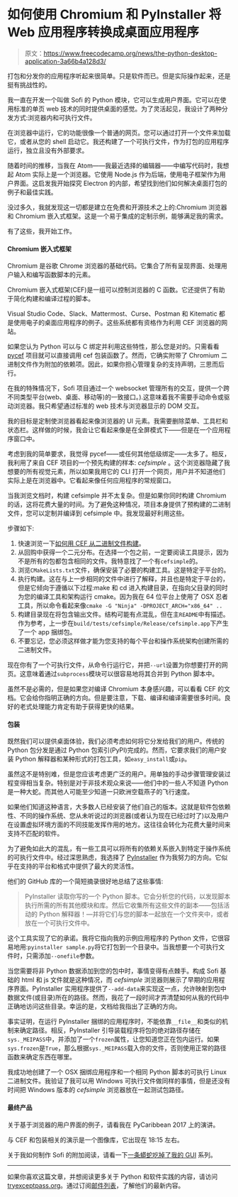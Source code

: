 # 如何使用 Chromium 和 PyInstaller 将 Web 应用程序转换成桌面应用程序

> 原文：<https://www.freecodecamp.org/news/the-python-desktop-application-3a66b4a128d3/>

打包和分发你的应用程序听起来很简单。只是软件而已。但是实际操作起来，还是挺有挑战性的。

我一直在开发一个叫做 Sofi 的 Python 模块，它可以生成用户界面。它可以在使用标准的单页 web 技术的同时提供桌面的感觉。为了灵活起见，我设计了两种分发方式:浏览器内和可执行文件。

在浏览器中运行，它的功能很像一个普通的网页。您可以通过打开一个文件来加载它，或者从您的 shell 启动它。我还构建了一个可执行文件，作为打包的应用程序运行，独立且没有外部要求。

随着时间的推移，当我在 Atom——我最近选择的编辑器——中编写代码时，我想起 Atom 实际上是一个浏览器。它使用 Node.js 作为后端，使用电子框架作为用户界面。这启发我开始探究 Electron 的内部，希望找到他们如何解决桌面打包的例子和最佳实践。

没过多久，我就发现这一切都是建立在免费和开源技术之上的:Chromium 浏览器和 Chromium 嵌入式框架。这是一个易于集成的定制示例，能够满足我的需求。

有了这些，我开始工作。

#### Chromium 嵌入式框架

Chromium 是谷歌 Chrome 浏览器的基础代码。它集合了所有呈现界面、处理用户输入和编写函数脚本的元素。

Chromium 嵌入式框架(CEF)是一组可以控制浏览器的 C 函数。它还提供了有助于简化构建和编译过程的脚本。

Visual Studio Code、Slack、Mattermost、Curse、Postman 和 Kitematic 都是使用电子的桌面应用程序的例子。这些系统都有资格作为利用 CEF 浏览器的网站。

如果您认为 Python 可以与 C 绑定并利用这些特性，那么您是对的。只需看看 [pycef](https://github.com/cztomczak/pycef) 项目就可以直接调用 cef 包装函数了。然而，它确实附带了 Chromium 二进制文件作为附加的依赖项。因此，如果你担心管理复杂的支持声明，三思而后行。

在我的特殊情况下，Sofi 项目通过一个 websocket 管理所有的交互，提供一个跨不同类型平台(web、桌面、移动等)的一致接口。).这意味着我不需要手动命令或驱动浏览器。我只希望通过标准的 web 技术与浏览器显示的 DOM 交互。

我的目标是定制使浏览器看起来像浏览器的 UI 元素。我需要删除菜单、工具栏和状态栏。这样做的时候，我会让它看起来像是在全屏模式下——但是在一个应用程序窗口中。

考虑到我的简单要求，我觉得 pycef——或任何其他低级绑定——太多了。相反，我利用了来自 CEF 项目的一个预先构建的样本: *cefsimple* 。这个浏览器隐藏了我想要的所有视觉元素，所以如果我用它的 CLI 打开一个网页，用户并不知道他们实际上是在浏览器中。它看起来像任何应用程序的常规窗口。

当我浏览文档时，构建 cefsimple 并不太复杂。但是如果你同时构建 Chromium 的话，这将花费大量的时间。为了避免这种情况，项目本身提供了预构建的二进制文件，您可以定制并编译到 cefsimple 中。我发现最好利用这些。

步骤如下:

1.  快速浏览一下[如何用 CEF 从二进制文件构建](https://bitbucket.org/chromiumembedded/cef/wiki/GeneralUsage#markdown-header-using-a-binary-distribution)。
2.  从回购中获得一个二元分布。在选择一个包之前，一定要阅读工具提示，因为不是所有的包都包含相同的文件。我特意找了一个有`cefsimple`的。
3.  浏览`CMakeLists.txt`文件，确保安装了必要的构建工具。这是特定于平台的。
4.  执行构建。这在与上一步相同的文件中进行了解释，并且也是特定于平台的，但是它倾向于遵循以下过程:make 和 cd 进入构建目录，在指向父目录的同时为您的编译工具和架构运行 cmake。因为我在 64 位平台上使用了 OSX 忍者工具，所以命令看起来像`cmake -G "Ninja" -DPROJECT_ARCH="x86_64" ..`
5.  构建目录现在将包含输出文件。结构可能有点混乱，但在主`README`中有描述。作为参考，上一步在`build/tests/cefsimple/Release/cefsimple.app`下产生了一个 app 捆绑包。
6.  不要忘记，您必须这样做才能为您支持的每个平台和操作系统架构创建所需的二进制文件。

现在你有了一个可执行文件，从命令行运行它，并把`--url`设置为你想要打开的网页。这意味着通过`subprocess`模块可以很容易地将其合并到 Python 脚本中。

虽然不是必需的，但是如果您对编译 Chromium 本身感兴趣，可以看看 CEF 的文档。它会给你指明正确的方向。但是要注意，下载、编译和编译需要很多时间。良好的老式处理能力肯定有助于获得更快的结果。

#### 包装

既然我们可以提供桌面体验，我们必须考虑如何将它分发给我们的用户。传统的 Python 包分发是通过 Python 包索引(PyPI)完成的。然而，它要求我们的用户安装 Python 解释器和某种形式的打包工具，如`easy_install`或`pip`。

虽然这不是特别难，但是您应该考虑更广泛的用户。用单独的手动步骤管理安装过程变得相当复杂。特别是对于非技术观众来说——他们中的一些人不知道 Python 是一种大蛇。而其他人可能至少知道一只欧洲空载燕子的飞行速度。

如果他们知道这种语言，大多数人已经安装了他们自己的版本。这就是软件包依赖性、不同的操作系统、您从未听说过的浏览器(或者认为现在已经过时了)以及用户在设置虚拟环境方面的不同技能发挥作用的地方。这往往会转化为花费大量时间来支持不匹配的软件。

为了避免如此大的混乱，有一些工具可以将所有的依赖关系嵌入到特定于操作系统的可执行文件中。经过深思熟虑，我选择了 [PyInstaller](https://github.com/pyinstaller/pyinstaller) 作为我努力的方向。它似乎在支持的平台和格式中提供了最大的灵活性。

他们的 GitHub 库的一个简短摘录很好地总结了这些事情:

> PyInstaller 读取你写的一个 Python 脚本。它会分析您的代码，以发现脚本执行所需的所有其他模块和库。然后它收集所有这些文件的副本——包括活动的 Python 解释器！—并将它们与您的脚本一起放在一个文件夹中，或者放在一个可执行文件中。

这个工具实现了它的承诺。我将它指向我的示例应用程序的 Python 文件，它很容易地用:`pyinstaller sample.py`将它打包到一个目录中。当我想要一个可执行文件时，只需添加`--onefile`参数。

当您需要将非 Python 数据添加到您的包中时，事情变得有点棘手。构成 Sofi 基础的 html 和 js 文件就是这种情况，而 *cefsimple* 浏览器则展示了早期的应用程序界面。PyInstaller 实用程序提供了`--add-data`来实现这一点，允许映射到包中数据文件(或目录)所在的路径。然而，我花了一段时间才弄清楚如何从我的代码中正确地访问这些目录。幸运的是，文档给我指出了正确的方向。

事实证明，在运行 PyInstaller 捆绑的应用程序时，不能依靠`__file__`和类似的机制来确定路径。相反，PyInstaller 引导装载程序将包的绝对路径存储在`sys._MEIPASS`中，并添加了一个`frozen`属性，让您知道您正在包内运行。如果`sys.frozen`是`True`，那么根据`sys._MEIPASS`载入你的文件，否则使用正常的路径函数来确定东西在哪里。

我成功地创建了一个 OSX 捆绑应用程序和一个相同 Python 脚本的可执行 Linux 二进制文件。我验证了我可以用 Windows 可执行文件做同样的事情，但是还没有时间把 Windows 版本的 *cefsimple* 浏览器放在一起测试包路径。

#### 最终产品

关于基于浏览器的用户界面的例子，请看我在 PyCaribbean 2017 上的演讲。

与 CEF 和包装相关的演示是一个图像库，它出现在 18:15 左右。

关于我如何制作 Sofi 的附加阅读，请看一下[一条蟒蛇吃掉了我的 GUI](http://tryexceptpass.org/article/a-python-ate-my-gui/) 系列。

* * *

如果你喜欢这篇文章，并想阅读更多关于 Python 和软件实践的内容，请访问[tryexceptpass.org](https://tryexceptpass.org)。通过订阅[邮件列表](https://tinyurl.com/tryexceptpass-signup)，了解他们的最新内容。